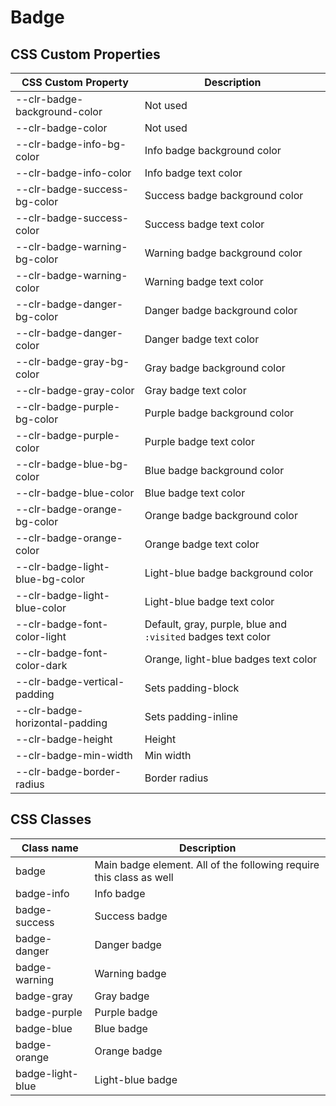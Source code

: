 # Badge

## CSS Custom Properties

| CSS Custom Property             | Description                                                  |
| ------------------------------- | ------------------------------------------------------------ |
| --clr-badge-background-color    | Not used                                                     |
| --clr-badge-color               | Not used                                                     |
| --clr-badge-info-bg-color       | Info badge background color                                  |
| --clr-badge-info-color          | Info badge text color                                        |
| --clr-badge-success-bg-color    | Success badge background color                               |
| --clr-badge-success-color       | Success badge text color                                     |
| --clr-badge-warning-bg-color    | Warning badge background color                               |
| --clr-badge-warning-color       | Warning badge text color                                     |
| --clr-badge-danger-bg-color     | Danger badge background color                                |
| --clr-badge-danger-color        | Danger badge text color                                      |
| --clr-badge-gray-bg-color       | Gray badge background color                                  |
| --clr-badge-gray-color          | Gray badge text color                                        |
| --clr-badge-purple-bg-color     | Purple badge background color                                |
| --clr-badge-purple-color        | Purple badge text color                                      |
| --clr-badge-blue-bg-color       | Blue badge background color                                  |
| --clr-badge-blue-color          | Blue badge text color                                        |
| --clr-badge-orange-bg-color     | Orange badge background color                                |
| --clr-badge-orange-color        | Orange badge text color                                      |
| --clr-badge-light-blue-bg-color | Light-blue badge background color                            |
| --clr-badge-light-blue-color    | Light-blue badge text color                                  |
| --clr-badge-font-color-light    | Default, gray, purple, blue and `:visited` badges text color |
| --clr-badge-font-color-dark     | Orange, light-blue badges text color                         |
| --clr-badge-vertical-padding    | Sets padding-block                                           |
| --clr-badge-horizontal-padding  | Sets padding-inline                                          |
| --clr-badge-height              | Height                                                       |
| --clr-badge-min-width           | Min width                                                    |
| --clr-badge-border-radius       | Border radius                                                |

## CSS Classes

| Class name       | Description                                                         |
| ---------------- | ------------------------------------------------------------------- |
| badge            | Main badge element. All of the following require this class as well |
| badge-info       | Info badge                                                          |
| badge-success    | Success badge                                                       |
| badge-danger     | Danger badge                                                        |
| badge-warning    | Warning badge                                                       |
| badge-gray       | Gray badge                                                          |
| badge-purple     | Purple badge                                                        |
| badge-blue       | Blue badge                                                          |
| badge-orange     | Orange badge                                                        |
| badge-light-blue | Light-blue badge                                                    |
